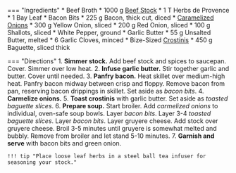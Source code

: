 === "Ingredients"
    * Beef Broth
        * 1000 g [Beef Stock](stocks/meat-stock.md)
        * 1 T Herbs de Provence
        * 1 Bay Leaf
    * Bacon Bits
        * 225 g Bacon, thick cut, diced
    * [Caramelized Onions](../vegetables/caramelized-onions.md)
        * 300 g Yellow Onion, sliced
        * 200 g Red Onion, sliced
        * 100 g Shallots, sliced
        * White Pepper, ground
    * Garlic Butter
        * 55 g Unsalted Butter, melted
        * 6 Garlic Cloves, minced
    * Bize-Sized [Crostinis](../breads/crostinis.md)
        * 450 g Baguette, sliced thick

=== "Directions"
    1. **Simmer stock.** Add beef stock and spices to saucepan. Cover. Simmer over low heat.
    2. **Infuse garlic butter.** Stir together garlic and butter. Cover until needed.
    3. **Panfry bacon.** Heat skillet over medium-high heat. Panfry bacon midway between crisp and floppy. Remove bacon from pan, reserving bacon drippings in skillet. Set aside as *bacon bits*.
    4. **Carmelize onions.**
    5. **Toast crostinis** with garlic butter. Set aside as *toasted baguette slices*.
    6. **Prepare soup.** Start broiler. Add *carmelized onions* to individual, oven-safe soup bowls. Layer *bacon bits*. Layer 3-4 *toasted baguette slices*. Layer *bacon bits*. Layer gruyere cheese. Add stock over gruyere cheese. Broil 3-5 minutes until gruyere is somewhat melted and bubbly. Remove from broiler and let stand 5-10 minutes.
    7. **Garnish and serve** with bacon bits and green onion.

    !!! tip "Place loose leaf herbs in a steel ball tea infuser for seasoning your stock."
